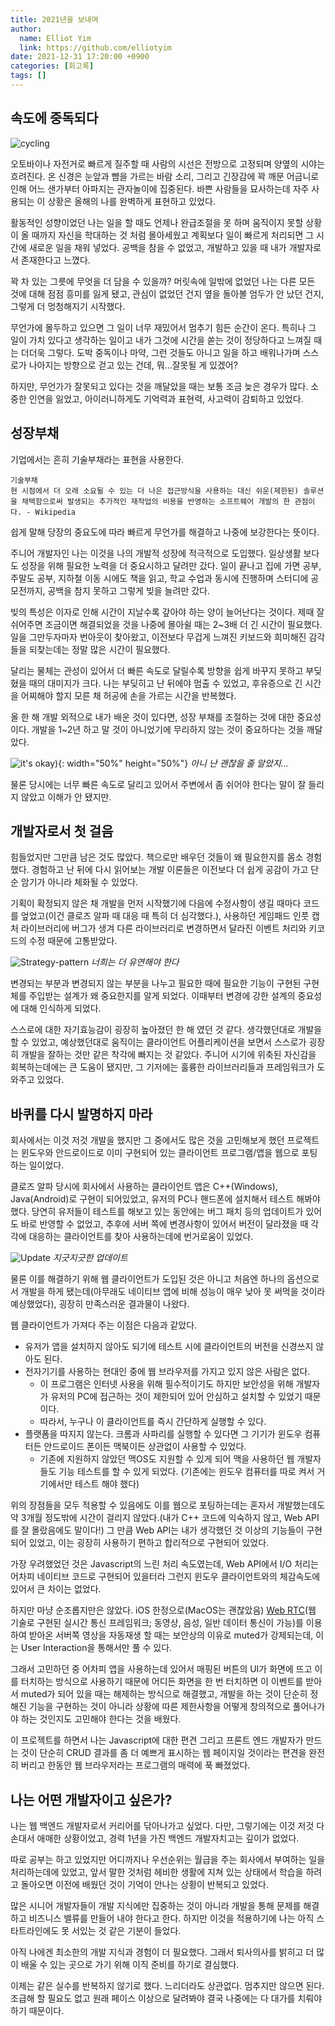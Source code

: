 ```yaml
---
title: 2021년을 보내며
author:
  name: Elliot Yim
  link: https://github.com/elliotyim
date: 2021-12-31 17:20:00 +0900
categories: [회고록]
tags: []
---
```


## 속도에 중독되다

![cycling](/assets/img/etc/cycling.jpg)

오토바이나 자전거로 빠르게 질주할 때 사람의 시선은 전방으로 고정되며 양옆의 시야는 흐려진다. 온 신경은 눈앞과 뺨을 가르는 바람 소리, 그리고 긴장감에 꽉 깨문 어금니로 인해 어느 샌가부터 아파지는 관자놀이에 집중된다. 바쁜 사람들을 묘사하는데 자주 사용되는 이 상황은 올해의 나를 완벽하게 표현하고 있었다.

활동적인 성향이었던 나는 일을 할 때도 언제나 완급조절을 못 하며 움직이지 못할 상황이 올 때까지 자신을 학대하는 것 처럼 몰아세웠고 계획보다 일이 빠르게 처리되면 그 시간에 새로운 일을 채워 넣었다. 공백을 참을 수 없었고, 개발하고 있을 때 내가 개발자로서 존재한다고 느꼈다.

꽉 차 있는 그릇에 무엇을 더 담을 수 있을까? 머릿속에 일밖에 없었던 나는 다른 모든 것에 대해 점점 흥미를 잃게 됐고, 관심이 없었던 건지 옆을 돌아볼 엄두가 안 났던 건지, 그렇게 더 멍청해지기 시작했다.

무언가에 몰두하고 있으면 그 일이 너무 재밌어서 멈추기 힘든 순간이 온다. 특히나 그 일이 가치 있다고 생각하는 일이고 내가 그것에 시간을 쏟는 것이 정당하다고 느껴질 때는 더더욱 그렇다. 도박 중독이나 마약, 그런 것들도 아니고 일을 하고 배워나가며 스스로가 나아지는 방향으로 걷고 있는 건데, 뭐...잘못될 게 있겠어?

하지만, 무언가가 잘못되고 있다는 것을 깨달았을 때는 보통 조금 늦은 경우가 많다. 소중한 인연을 잃었고, 아이러니하게도 기억력과 표현력, 사고력이 감퇴하고 있었다.

## 성장부채

기업에서는 흔히 기술부채라는 표현을 사용한다.

    기술부채
    현 시점에서 더 오래 소요될 수 있는 더 나은 접근방식을 사용하는 대신 쉬운(제한된) 솔루션을 채택함으로써 발생되는 추가적인 재작업의 비용을 반영하는 소프트웨어 개발의 한 관점이다. - Wikipedia

쉽게 말해 당장의 중요도에 따라 빠르게 무언가를 해결하고 나중에 보강한다는 뜻이다.

주니어 개발자인 나는 이것을 나의 개발적 성장에 적극적으로 도입했다. 일상생활 보다도 성장을 위해 필요한 노력을 더 중요시하고 달려만 갔다. 일이 끝나고 집에 가면 공부, 주말도 공부, 지하철 이동 시에도 책을 읽고, 학교 수업과 동시에 진행하며 스터디에 공모전까지, 공백을 참지 못하고 그렇게 빚을 늘려만 갔다.

빚의 특성은 이자로 인해 시간이 지날수록 갚아야 하는 양이 늘어난다는 것이다. 제때 잘 쉬어주면 조금이면 해결되었을 것을 나중에 몰아쉴 때는 2~3배 더 긴 시간이 필요했다. 일을 그만두자마자 번아웃이 찾아왔고, 이전보다 무겁게 느껴진 키보드와 희미해진 감각들을 되찾는데는 정말 많은 시간이 필요했다.

달리는 물체는 관성이 있어서 더 빠른 속도로 달릴수록 방향을 쉽게 바꾸지 못하고 부딪혔을 때의 대미지가 크다. 나는 부딪히고 난 뒤에야 멈출 수 있었고, 후유증으로 긴 시간을 어찌해야 할지 모른 채 허공에 손을 가르는 시간을 반복했다.

올 한 해 개발 외적으로 내가 배운 것이 있다면, 성장 부채를 조절하는 것에 대한 중요성이다. 개발을 1~2년 하고 말 것이 아니었기에 무리하지 않는 것이 중요하다는 것을 깨달았다.

![it's okay](/assets/img/etc/its-okay.jfif)){: width="50%" height="50%"}
_아니 난 괜찮을 줄 알았지..._

물론 당시에는 너무 빠른 속도로 달리고 있어서 주변에서 좀 쉬어야 한다는 말이 잘 들리지 않았고 이해가 안 됐지만.

## 개발자로서 첫 걸음

힘들었지만 그만큼 남은 것도 많았다. 책으로만 배우던 것들이 왜 필요한지를 몸소 경험했다. 경험하고 난 뒤에 다시 읽어보는 개발 이론들은 이전보다 더 쉽게 공감이 가고 단순 암기가 아니라 체화될 수 있었다.

기획이 확정되지 않은 채 개발을 먼저 시작했기에 다음에 수정사항이 생길 때마다 코드를 엎었고(이건 클로즈 알파 때 대응 때 특히 더 심각했다.), 사용하던 게임패드 인풋 캡처 라이브러리에 버그가 생겨 다른 라이브러리로 변경하면서 달라진 이벤트 처리와 키코드의 수정 때문에 고통받았다.

![Strategy-pattern](/assets/img/etc/strategy-pattern.png)
_너희는 더 유연해야 한다_

변경되는 부분과 변경되지 않는 부분을 나누고 필요한 때에 필요한 기능이 구현된 구현체를 주입받는 설계가 왜 중요한지를 알게 되었다. 이때부터 변경에 강한 설계의 중요성에 대해 인식하게 되었다.

스스로에 대한 자기효능감이 굉장히 높아졌던 한 해 였던 것 같다. 생각했던대로 개발을 할 수 있었고, 예상했던대로 움직이는 클라이언트 어플리케이션을 보면서 스스로가 굉장히 개발을 잘하는 것만 같은 착각에 빠지는 것 같았다. 주니어 시기에 위축된 자신감을 회복하는데에는 큰 도움이 됐지만, 그 기저에는 훌륭한 라이브러리들과 프레임워크가 도와주고 있었다.

## 바퀴를 다시 발명하지 마라

회사에서는 이것 저것 개발을 했지만 그 중에서도 많은 것을 고민해보게 했던 프로젝트는 윈도우와 안드로이드로 이미 구현되어 있는 클라이언트 프로그램/앱을 웹으로 포팅하는 일이었다.

클로즈 알파 당시에 회사에서 사용하는 클라이언트 앱은 C++(Windows), Java(Android)로 구현이 되어있었고, 유저의 PC나 핸드폰에 설치해서 테스트 해봐야 했다. 당연히 유저들이 테스트를 해보고 있는 동안에는 버그 패치 등의 업데이트가 있어도 바로 반영할 수 없었고, 추후에 서버 쪽에 변경사항이 있어서 버전이 달라졌을 때 각각에 대응하는 클라이언트를 찾아 사용하는데에 번거로움이 있었다.

![Update](/assets/img/etc/ios-update.jpg)
_지긋지긋한 업데이트_

물론 이를 해결하기 위해 웹 클라이언트가 도입된 것은 아니고 처음엔 하나의 옵션으로서 개발을 하게 됐는데(아무래도 네이티브 앱에 비해 성능이 매우 낮아 못 써먹을 것이라 예상했었다), 굉장히 만족스러운 결과물이 나왔다.

웹 클라이언트가 가져다 주는 이점은 다음과 같았다.

- 유저가 앱을 설치하지 않아도 되기에 테스트 시에 클라이언트의 버전을 신경쓰지 않아도 된다.
- 전자기기를 사용하는 현대인 중에 웹 브라우저를 가지고 있지 않은 사람은 없다.
  - 이 프로그램은 인터넷 사용을 위해 필수적이기도 하지만 보안성을 위해 개발자가 유저의 PC에 접근하는 것이 제한되어 있어 안심하고 설치할 수 있었기 때문이다.
  - 따라서, 누구나 이 클라이언트를 즉시 간단하게 실행할 수 있다.
- 플랫폼을 따지지 않는다. 크롬과 사파리를 실행할 수 있다면 그 기기가 윈도우 컴퓨터든 안드로이드 폰이든 맥북이든 상관없이 사용할 수 있었다.
  - 기존에 지원하지 않았던 맥OS도 지원할 수 있게 되어 맥을 사용하던 웹 개발자들도 기능 테스트를 할 수 있게 되었다. (기존에는 윈도우 컴퓨터를 따로 켜서 거기에서만 테스트 해야 했다)

위의 장점들을 모두 적용할 수 있음에도 이를 웹으로 포팅하는데는 혼자서 개발했는데도 약 3개월 정도밖에 시간이 걸리지 않았다.(내가 C++ 코드에 익숙하지 않고, Web API를 잘 몰랐음에도 말이다!) 그 만큼 Web API는 내가 생각했던 것 이상의 기능들이 구현되어 있었고, 이는 굉장히 사용하기 편하고 합리적으로 구현되어 있었다.

가장 우려했었던 것은 Javascript의 느린 처리 속도였는데, Web API에서 I/O 처리는 어차피 네이티브 코드로 구현되어 있을터라 그런지 윈도우 클라이언트와의 체감속도에 있어서 큰 차이는 없었다.

하지만 마냥 순조롭지만은 않았다. iOS 한정으로(MacOS는 괜찮았음) [Web RTC](https://webrtc.org/)(웹 기술로 구현된 실시간 통신 프레임워크; 동영상, 음성, 일반 데이터 통신이 가능)를 이용하여 받아온 서버쪽 영상을 자동재생 할 때는 보안상의 이유로 muted가 강제되는데, 이는 User Interaction을 통해서만 풀 수 있다.

그래서 고민하던 중 어차피 앱을 사용하는데 있어서 매핑된 버튼의 UI가 화면에 뜨고 이를 터치하는 방식으로 사용하기 때문에 어디든 화면을 한 번 터치하면 이 이벤트를 받아서 muted가 되어 있을 때는 해제하는 방식으로 해결했고, 개발을 하는 것이 단순히 정해진 기능을 구현하는 것이 아니라 상황에 따른 제한사항을 어떻게 창의적으로 풀어나가야 하는 것인지도 고민해야 한다는 것을 배웠다.

이 프로젝트를 하면서 나는 Javascript에 대한 편견 그리고 프론트 엔드 개발자가 만드는 것이 단순히 CRUD 결과를 좀 더 예쁘게 표시하는 웹 페이지일 것이라는 편견을 완전히 버리고 한동안 웹 브라우저라는 프로그램의 매력에 푹 빠졌었다.

## 나는 어떤 개발자이고 싶은가?

나는 웹 백엔드 개발자로서 커리어를 닦아나가고 싶었다. 다만, 그렇기에는 이것 저것 다 손대서 애매한 상황이었고, 경력 1년을 가진 백엔드 개발자치고는 깊이가 없었다.

따로 공부는 하고 있었지만 어디까지나 우선순위는 월급을 주는 회사에서 부여하는 일을 처리하는데에 있었고, 앞서 말한 것처럼 헤비한 생활에 지쳐 있는 상태에서 학습을 하려고 돌아오면 이전에 배웠던 것이 기억이 안나는 상황이 반복되고 있었다.

많은 시니어 개발자들이 개발 지식에만 집중하는 것이 아니라 개발을 통해 문제를 해결하고 비즈니스 밸류를 만들어 내야 한다고 한다. 하지만 이것을 적용하기에 나는 아직 스타트라인에도 못 서있는 것 같은 기분이 들었다.

아직 나에겐 최소한의 개발 지식과 경험이 더 필요했다. 그래서 퇴사의사를 밝히고 더 많이 배울 수 있는 곳으로 가기 위해 이직 준비를 하기로 결심했다.

이제는 같은 실수를 반복하지 않기로 했다. 느리더라도 상관없다. 멈추지만 않으면 된다. 조급해 할 필요도 없고 원래 페이스 이상으로 달려봐야 결국 나중에는 다 대가를 치뤄야 하기 때문이다.
